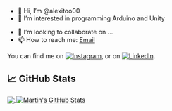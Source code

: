 - 👋 Hi, I’m @alexitoo00
- 👀 I’m interested in programming Arduino and Unity
<!-- - 🌱 I’m currently learning HTML, JS and P5 -->
- 💞️ I’m looking to collaborate on ...
- 📫 How to reach me: [Email](mailto:alexandrocb2013@gmail.com)

<!---
alexitoo00/alexitoo00 is a ✨ special ✨ repository because its `README.md` (this file) appears on your GitHub profile.
You can click the Preview link to take a look at your changes.
--->


<!-- Actual text -->

You can find me on [![Instagram][1.2]][1], or on [![LinkedIn][2.2]][2].

<!-- Icons -->

[1.2]: <!-- Falta o link ao icono de instagram -->
[2.2]: https://raw.githubusercontent.com/MartinHeinz/MartinHeinz/master/linkedin-3-16.png (LinkedIn icon without padding)

<!-- Links to your social media accounts -->

[1]: https://www.instagram.com/alexitoo_cb/
[2]: https://www.linkedin.com/in/alejandrocasalbarreiro/



## &#x1f4c8; GitHub Stats

<a href="https://github.com/alexitoo00/alexitoo00">
  <img align="center" src="https://github-readme-stats.vercel.app/api/top-langs/?username=alexitoo00&hide=java,html&title_color=ffffff&text_color=c9cacc&icon_color=2bbc8a&bg_color=1d1f21" />
</a>
<a href="https://github.com/alexitoo00/alexitoo00">
  <img align="center" src="https://github-readme-stats.vercel.app/api?username=alexitoo00&show_icons=true&line_height=27&count_private=true&title_color=ffffff&text_color=c9cacc&icon_color=2bbc8a&bg_color=1d1f21" alt="Martin's GitHub Stats" />
</a> 
